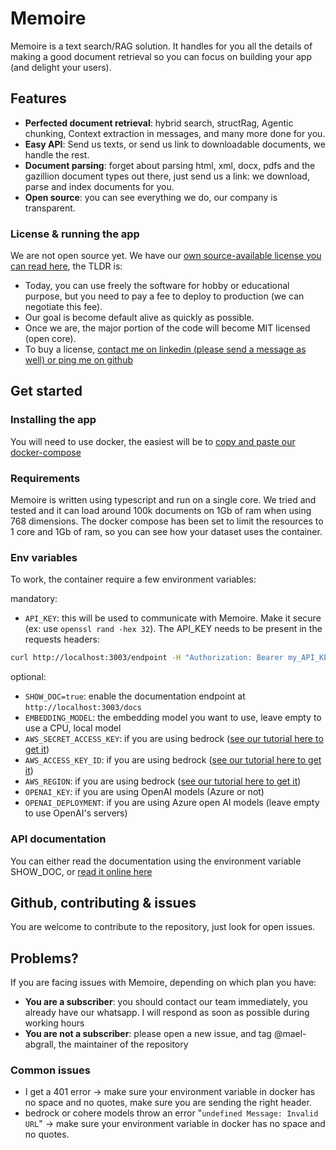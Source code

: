 # Memoire

Memoire is a text search/RAG solution. It handles for you all the details of making a good document retrieval so you can focus on building your app (and delight your users).

## Features

- **Perfected document retrieval**: hybrid search, structRag, Agentic chunking, Context extraction in messages, and many more done for you.
- **Easy API**: Send us texts, or send us link to downloadable documents, we handle the rest.
- **Document parsing**: forget about parsing html, xml, docx, pdfs and the gazillion document types out there, just send us a link: we download, parse and index documents for you.
- **Open source**: you can see everything we do, our company is transparent.

### License & running the app

We are not open source yet. We have our [own source-available license you can read here](./LICENSE), the TLDR is:

- Today, you can use freely the software for hobby or educational purpose, but you need to pay a fee to deploy to production (we can negotiate this fee).
- Our goal is become default alive as quickly as possible.
- Once we are, the major portion of the code will become MIT licensed (open core).
- To buy a license, [contact me on linkedin (please send a message as well) or ping me on github](https://www.linkedin.com/in/mael-abgrall/)

## Get started

### Installing the app

You will need to use docker, the easiest will be to [copy and paste our docker-compose](docker/docker-compose.yml)

### Requirements

Memoire is written using typescript and run on a single core. We tried and tested and it can load around 100k documents on 1Gb of ram when using 768 dimensions.
The docker compose has been set to limit the resources to 1 core and 1Gb of ram, so you can see how your dataset uses the container.

### Env variables

To work, the container require a few environment variables:

mandatory:

- `API_KEY`: this will be used to communicate with Memoire. Make it secure (ex: use `openssl rand -hex 32`). The API_KEY needs to be present in the requests headers:

```bash
curl http://localhost:3003/endpoint -H "Authorization: Bearer my_API_KEY"
```

optional:

- `SHOW_DOC=true`: enable the documentation endpoint at `http://localhost:3003/docs`
- `EMBEDDING_MODEL`: the embedding model you want to use, leave empty to use a CPU, local model
- `AWS_SECRET_ACCESS_KEY`: if you are using bedrock ([see our tutorial here to get it](./docs/aws_bedrock.md))
- `AWS_ACCESS_KEY_ID`: if you are using bedrock ([see our tutorial here to get it](./docs/aws_bedrock.md))
- `AWS_REGION`: if you are using bedrock ([see our tutorial here to get it](./docs/aws_bedrock.md))
- `OPENAI_KEY`: if you are using OpenAI models (Azure or not)
- `OPENAI_DEPLOYMENT`: if you are using Azure open AI models (leave empty to use OpenAI's servers)

### API documentation

You can either read the documentation using the environment variable SHOW_DOC, or
[read it online here](https://memoire.apidocumentation.com/)

## Github, contributing & issues

You are welcome to contribute to the repository, just look for open issues.

## Problems?

If you are facing issues with Memoire, depending on which plan you have:

- **You are a subscriber**: you should contact our team immediately, you already have our whatsapp. I will respond as soon as possible during working hours
- **You are not a subscriber**: please open a new issue, and tag @mael-abgrall, the maintainer of the repository

### Common issues

- I get a 401 error -> make sure your environment variable in docker has no space and no quotes, make sure you are sending the right header.
- bedrock or cohere models throw an error "`undefined Message: Invalid URL`" -> make sure your environment variable in docker has no space and no quotes.
